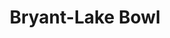 ---
title: 'Bryant-Lake Bowl'
description: ''
location: ''
start: '2024-11-10T18:00:00'
end: '2024-11-10T22:00:00'
---